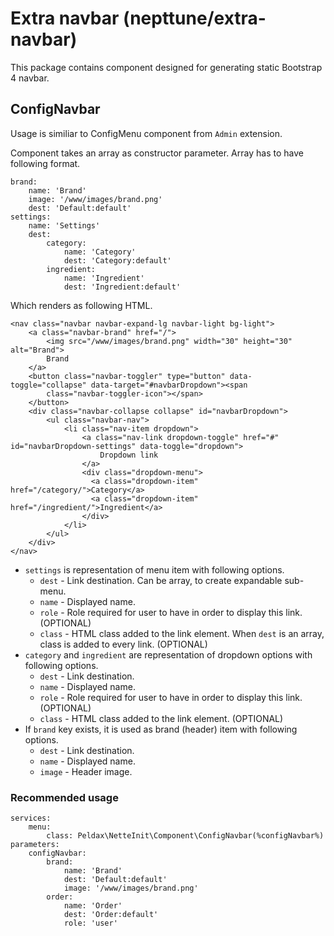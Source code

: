 # Extra navbar (nepttune/extra-navbar)

This package contains component designed for generating static Bootstrap 4 navbar.

## ConfigNavbar

Usage is similiar to ConfigMenu component from `Admin` extension.

Component takes an array as constructor parameter. Array has to have following format.
```
brand:
    name: 'Brand'
    image: '/www/images/brand.png'
    dest: 'Default:default'
settings:
    name: 'Settings'
    dest:
        category:
            name: 'Category'
            dest: 'Category:default'
        ingredient:
            name: 'Ingredient'
            dest: 'Ingredient:default'
```
Which renders as following HTML.
```
<nav class="navbar navbar-expand-lg navbar-light bg-light">
    <a class="navbar-brand" href="/">
        <img src="/www/images/brand.png" width="30" height="30" alt="Brand">
        Brand
    </a>
    <button class="navbar-toggler" type="button" data-toggle="collapse" data-target="#navbarDropdown"><span
        class="navbar-toggler-icon"></span>
    </button>
    <div class="navbar-collapse collapse" id="navbarDropdown">
        <ul class="navbar-nav">
            <li class="nav-item dropdown">
                <a class="nav-link dropdown-toggle" href="#" id="navbarDropdown-settings" data-toggle="dropdown">
                    Dropdown link
                </a>
                <div class="dropdown-menu">
                  <a class="dropdown-item" href="/category/">Category</a>
                  <a class="dropdown-item" href="/ingredient/">Ingredient</a>
                </div>
            </li>
        </ul>
    </div>
</nav>
```
- `settings` is representation of menu item with following options.
  - `dest` - Link destination. Can be array, to create expandable sub-menu.
  - `name` - Displayed name.
  - `role` - Role required for user to have in order to display this link. (OPTIONAL)
  - `class` - HTML class added to the link element. When `dest` is an array, class is added to every link. (OPTIONAL)
- `category` and `ingredient` are representation of dropdown options with following options.
  - `dest` - Link destination.
  - `name` - Displayed name.
  - `role` - Role required for user to have in order to display this link. (OPTIONAL)
  - `class` - HTML class added to the link element. (OPTIONAL)
- If `brand` key exists, it is used as brand (header) item with following options.
  - `dest` - Link destination.
  - `name` - Displayed name.
  - `image` - Header image.

### Recommended usage

```
services:
    menu:
        class: Peldax\NetteInit\Component\ConfigNavbar(%configNavbar%)
parameters:
    configNavbar:
        brand:
            name: 'Brand'
            dest: 'Default:default'
            image: '/www/images/brand.png'
        order:
            name: 'Order'
            dest: 'Order:default'
            role: 'user'
```

